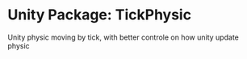 # Unity Package: TickPhysic

Unity physic moving by tick, with better controle on how unity update physic
